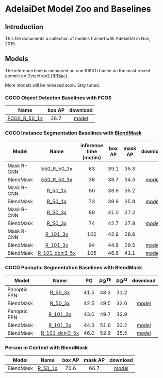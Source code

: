 # AdelaiDet Model Zoo and Baselines

## Introduction
This file documents a collection of models trained with AdelaiDet in Nov, 2019.

## Models

The inference time is measured on one 1080Ti based on the most recent commit on Detectron2 ([ffff8ac](https://github.com/facebookresearch/detectron2/commit/ffff8acc35ea88ad1cb1806ab0f00b4c1c5dbfd9)).

More models will be released soon. Stay tuned.

### COCO Object Detecton Baselines with FCOS

Name | box AP | download
--- |:---:|:---:
[FCOS_R_50_1x](configs/FCOS-Detection/R_50_1x.yaml) | 38.7 | [model](https://cloudstor.aarnet.edu.au/plus/s/glqFc13cCoEyHYy/download)

### COCO Instance Segmentation Baselines with [BlendMask](https://arxiv.org/abs/2001.00309)

Model | Name |inference time (ms/im) | box AP | mask AP | download
--- |:---:|:---:|:---:|:---:|:---:
Mask R-CNN | [550_R_50_3x](configs/RCNN/550_R_50_FPN_3x.yaml) | 63 | 39.1 | 35.3 |
BlendMask | [550_R_50_3x](configs/BlendMask/550_R_50_3x.yaml) | 36 | 38.7 | 34.5 | [model](https://cloudstor.aarnet.edu.au/plus/s/R3Qintf7N8UCiIt/download)
Mask R-CNN | [R_50_1x](https://github.com/facebookresearch/detectron2/blob/master/configs/COCO-InstanceSegmentation/mask_rcnn_R_50_FPN_1x.yaml) | 80 | 38.6 | 35.2 |
BlendMask | [R_50_1x](configs/BlendMask/R_50_1x.yaml) | 73 | 39.9 | 35.8 | [model](https://cloudstor.aarnet.edu.au/plus/s/zoxXPnr6Hw3OJgK/download)
Mask R-CNN | [R_50_3x](https://github.com/facebookresearch/detectron2/blob/master/configs/COCO-InstanceSegmentation/mask_rcnn_R_50_FPN_3x.yaml) | 80 | 41.0 | 37.2 |
BlendMask | [R_50_3x](configs/BlendMask/R_50_3x.yaml) | 74 | 42.7 | 37.8 | [model](https://cloudstor.aarnet.edu.au/plus/s/ZnaInHFEKst6mvg/download)
Mask R-CNN | [R_101_3x](https://github.com/facebookresearch/detectron2/blob/master/configs/COCO-InstanceSegmentation/mask_rcnn_R_101_FPN_3x.yaml) | 100 | 42.9 | 38.6 |
BlendMask | [R_101_3x](configs/BlendMask/R_101_3x.yaml) | 94 | 44.8 | 39.5 | [model](https://cloudstor.aarnet.edu.au/plus/s/e4fXrliAcMtyEBy/download)
BlendMask | [R_101_dcni3_5x](configs/BlendMask/R_101_dcni3_5x.yaml) | 105 | 46.8 | 41.1 | [model](https://cloudstor.aarnet.edu.au/plus/s/vbnKnQtaGlw8TKv/download)

### COCO Panoptic Segmentation Baselines with BlendMask
Model | Name | PQ | PQ<sup>Th</sup> | PQ<sup>St</sup> | download
--- |:---:|:---:|:---:|:---:|:---:
Panoptic FPN | [R_50_3x](https://github.com/facebookresearch/detectron2/blob/master/configs/COCO-PanopticSegmentation/panoptic_fpn_R_50_3x.yaml) | 41.5 | 48.3 | 31.2 |
BlendMask | [R_50_3x](configs/BlendMask/Panoptic/R_50_3x.yaml) | 42.5 | 49.5 | 32.0 | [model](https://cloudstor.aarnet.edu.au/plus/s/oDgi0826JOJXCr5/download)
Panoptic FPN | [R_101_3x](https://github.com/facebookresearch/detectron2/blob/master/configs/COCO-InstanceSegmentation/panoptic_fpn_R_101_3x.yaml) | 43.0 | 49.7 | 32.9 |
BlendMask | [R_101_3x](configs/BlendMask/Panoptic/R_101_3x.yaml) | 44.3 | 51.6 | 33.2 | [model](https://cloudstor.aarnet.edu.au/plus/s/u6gZwj06MWDEkYe/download)
BlendMask | [R_101_dcni3_5x](configs/BlendMask/Panoptic/R_101_dcni3_5x.yaml) | 46.0 | 52.9 | 35.5 | [model](https://cloudstor.aarnet.edu.au/plus/s/Jwp41WEzDdrhWsN/download)

### Person in Context with BlendMask
Model | Name | box AP | mask AP | download
--- |:---:|:---:|:---:|:---:
BlendMask | [R_50_1x](configs/BlendMask/Person/R_50_1x.yaml) | 70.6 | 66.7 | [model](https://cloudstor.aarnet.edu.au/plus/s/nvpcKTFA5fsagc0/download)
